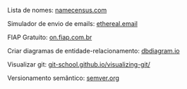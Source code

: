Lista de nomes:
[namecensus.com](https://namecensus.com)

Simulador de envio de emails:
[ethereal.email](https://ethereal.email)

FIAP Gratuito:
[on.fiap.com.br](https://on.fiap.com.br)

Criar diagramas de entidade-relacionamento:
[dbdiagram.io](https://dbdiagram.io/home)

Visualizar git:
[git-school.github.io/visualizing-git/](https://git-school.github.io/visualizing-git/)

Versionamento semântico:
[semver.org](https://semver.org/lang/pt-BR/)
